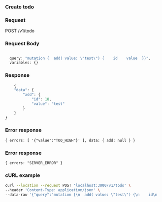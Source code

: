 ### Create todo 

### Request
POST /v1/todo

### Request Body
```javascript

  query: "mutation {  add( value: \"test\") {    id    value  }}",
  variables: {}

```

### Response

```javascript
    {
    "data": {
        "add": {
            "id": 18,
            "value": "test"
        }
    }
}
```

### Error response
```javascipt
{ errors: [ '{"value":"TOO_HIGH"}' ], data: { add: null } }
```
### Error response
```javascipt
{ errors: "SERVER_ERROR" }
```

### cURL example
```bash
curl --location --request POST 'localhost:3000/v1/todo' \
--header 'Content-Type: application/json' \
--data-raw '{"query":"mutation {\n  add( value: \"test\") {\n    id\n    value\n  }\n}","variables":{}}'
```